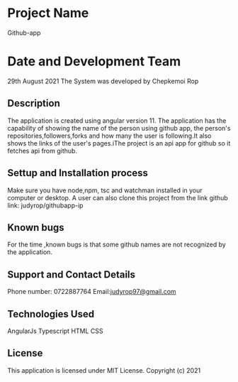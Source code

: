 # Project Name
Github-app
# Date and Development Team
29th August 2021
The System was developed by Chepkemoi Rop
## Description
The application is created using angular version 11. The application has the capability of showing the name of the person using github app, the person's repositories,followers,forks and how many the user is following.It also shows the links of the user's pages.iThe project is an api app for github so it fetches api from github.
## Settup and Installation process
Make sure you have node,npm, tsc and watchman installed in your computer or desktop.
A user can also clone this project from the link github link: judyrop/githubapp-ip
## Known bugs
For the time ,known bugs is that some github names are not recognized by the application.
## Support and Contact Details
Phone number: 0722887764
Email:judyrop97@gmail.com
## Technologies Used
AngularJs
Typescript
HTML
CSS
## License
This  application is licensed under MIT License.
Copyright (c) 2021
